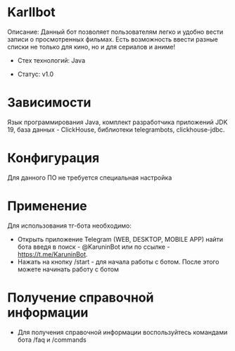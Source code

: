 # KarIIbot

Описание: Данный бот позволяет пользователям легко и удобно вести записи о просмотренных фильмах. Есть возможность ввести разные списки не только для кино, но и для сериалов и аниме!

- Стех технологий: Java

 - Статус: v1.0

# Зависимости

Язык программирования Java, комплект разработчика приложений JDK 19, база данных - ClickHouse, библиотеки telegrambots, clickhouse-jdbc.

# Конфигурация

Для данного ПО не требуется специальная настройка

# Применение

Для использования тг-бота необходимо:

- Открыть приложение Telegram (WEB, DESKTOP, MOBILE APP) найти бота введя в поиск - @KaruninBot или по ссылке - https://t.me/KaruninBot.
- Нажать на кнопку /start - для начала работы с ботом. После этого можете начинать работу с ботом

# Получение справочной информации

- Для получения справочной информации воспользуйтесь командами бота /faq и /commands
